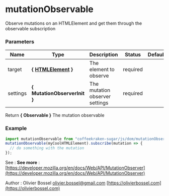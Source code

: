 # mutationObservable

Observe mutations on an HTMLElement and get them through the observable subscription

### Parameters

| Name     | Type                                                                             | Description                    | Status   | Default |
| -------- | -------------------------------------------------------------------------------- | ------------------------------ | -------- | ------- |
| target   | **{ [HTMLElement](https://developer.mozilla.org/fr/docs/Web/API/HTMLElement) }** | The element to observe         | required |
| settings | **{ MutationObserverInit }**                                                     | The mutation observer settings | required |

Return **{ Observable }** The mutation observable

### Example

```js
import mutationObservable from "coffeekraken-sugar/js/dom/mutationObservable";
mutationObservable(myCoolHTMLElement).subscribe(mutation => {
  // do something with the mutation
});
```

See : **See more** : [https://developer.mozilla.org/en/docs/Web/API/MutationObserver](https://developer.mozilla.org/en/docs/Web/API/MutationObserver)

Author : Olivier Bossel [olivier.bossel@gmail.com](mailto:olivier.bossel@gmail.com) [https://olivierbossel.com](https://olivierbossel.com)
